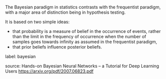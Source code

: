 The Bayesian paradigm in statistics contrasts with the frequentist paradigm, with a major area of distinction being
in hypothesis testing. 

It is based on two simple ideas: 
 * that probability is a measure of belief in the occurrence of events, rather than the limit in the frequency of occurrence when the number of samples goes towards infinity as assumed in the frequentist paradigm,
 * that prior beliefs influence posterior beliefs.

label: bayesian

source: Hands-on Bayesian Neural Networks – a Tutorial for Deep Learning Users
https://arxiv.org/pdf/2007.06823.pdf
